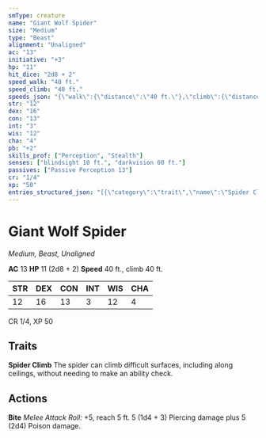```yaml
---
smType: creature
name: "Giant Wolf Spider"
size: "Medium"
type: "Beast"
alignment: "Unaligned"
ac: "13"
initiative: "+3"
hp: "11"
hit_dice: "2d8 + 2"
speed_walk: "40 ft."
speed_climb: "40 ft."
speeds_json: "{\"walk\":{\"distance\":\"40 ft.\"},\"climb\":{\"distance\":\"40 ft.\"}}"
str: "12"
dex: "16"
con: "13"
int: "3"
wis: "12"
cha: "4"
pb: "+2"
skills_prof: ["Perception", "Stealth"]
senses: ["blindsight 10 ft.", "darkvision 60 ft."]
passives: ["Passive Perception 13"]
cr: "1/4"
xp: "50"
entries_structured_json: "[{\"category\":\"trait\",\"name\":\"Spider Climb\",\"text\":\"The spider can climb difficult surfaces, including along ceilings, without needing to make an ability check.\"},{\"category\":\"action\",\"name\":\"Bite\",\"text\":\"*Melee Attack Roll:* +5, reach 5 ft. 5 (1d4 + 3) Piercing damage plus 5 (2d4) Poison damage.\",\"kind\":\"Melee Attack Roll\",\"to_hit\":\"+5\",\"range\":\"5 ft\",\"damage\":\"5 (1d4 + 3) Piercing\"}]"
---
```


# Giant Wolf Spider
*Medium, Beast, Unaligned*

**AC** 13
**HP** 11 (2d8 + 2)
**Speed** 40 ft., climb 40 ft.

| STR | DEX | CON | INT | WIS | CHA |
| --- | --- | --- | --- | --- | --- |
| 12 | 16 | 13 | 3 | 12 | 4 |

CR 1/4, XP 50

## Traits

**Spider Climb**
The spider can climb difficult surfaces, including along ceilings, without needing to make an ability check.

## Actions

**Bite**
*Melee Attack Roll:* +5, reach 5 ft. 5 (1d4 + 3) Piercing damage plus 5 (2d4) Poison damage.
